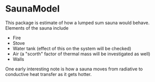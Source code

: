 # SaunaModel
This package is estimate of how a lumped sum sauna would behave. 
Elements of the sauna include
- Fire
- Stove
- Water tank (effect of this on the system will be checked)
- Air (a "scorth" factor of thermal mass will be investigated as well)
- Walls

One early interesting note is how a sauna moves from radiative to conductive heat transfer as it gets hotter.
